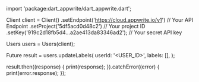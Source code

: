 import 'package:dart_appwrite/dart_appwrite.dart';

Client client = Client()
  .setEndpoint('https://cloud.appwrite.io/v1') // Your API Endpoint
  .setProject('5df5acd0d48c2') // Your project ID
  .setKey('919c2d18fb5d4...a2ae413da83346ad2'); // Your secret API key

Users users = Users(client);

Future result = users.updateLabels(
  userId: '<USER_ID>',
  labels: [],
);

result.then((response) {
  print(response);
}).catchError((error) {
  print(error.response);
});
